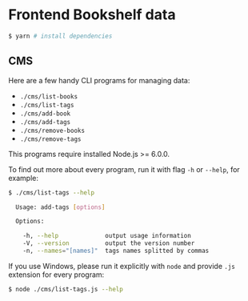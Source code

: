 # Frontend Bookshelf data

```bash
$ yarn # install dependencies
```

## CMS

Here are a few handy CLI programs for managing data:

* `./cms/list-books`
* `./cms/list-tags`
* `./cms/add-book`
* `./cms/add-tags`
* `./cms/remove-books`
* `./cms/remove-tags`

This programs require installed Node.js >= 6.0.0.

To find out more about every program, run it with flag `-h` or `--help`,
for example:

```bash
$ ./cms/list-tags --help

  Usage: add-tags [options]

  Options:

    -h, --help             output usage information
    -V, --version          output the version number
    -n, --names="[names]"  tags names splitted by commas

```

If you use Windows, please run it explicitly with `node` and provide
`.js` extension for every program:

```bash
$ node ./cms/list-tags.js --help
```
